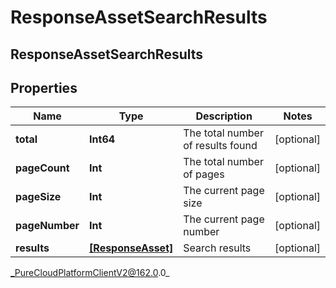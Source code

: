 # ResponseAssetSearchResults

## ResponseAssetSearchResults

## Properties

|Name | Type | Description | Notes|
|------------ | ------------- | ------------- | -------------|
| **total** | **Int64** | The total number of results found | [optional] |
| **pageCount** | **Int** | The total number of pages | [optional] |
| **pageSize** | **Int** | The current page size | [optional] |
| **pageNumber** | **Int** | The current page number | [optional] |
| **results** | [**[ResponseAsset]**](ResponseAsset) | Search results | [optional] |



_PureCloudPlatformClientV2@162.0.0_
